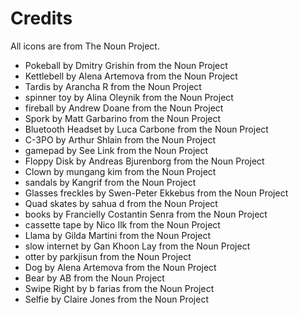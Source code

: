 # Credits

All icons are from The Noun Project.

* Pokeball by Dmitry Grishin from the Noun Project
* Kettlebell by Alena Artemova from the Noun Project
* Tardis by Arancha R from the Noun Project
* spinner toy by Alina Oleynik from the Noun Project
* fireball by Andrew Doane from the Noun Project
* Spork by Matt Garbarino from the Noun Project
* Bluetooth Headset by Luca Carbone from the Noun Project
* C-3PO by Arthur Shlain from the Noun Project
* gamepad by See Link from the Noun Project
* Floppy Disk by Andreas Bjurenborg from the Noun Project
* Clown by mungang kim from the Noun Project
* sandals by Kangrif from the Noun Project
* Glasses freckles by Swen-Peter Ekkebus from the Noun Project
* Quad skates by sahua d from the Noun Project
* books by Francielly Costantin Senra from the Noun Project
* cassette tape by Nico Ilk from the Noun Project
* Llama by Gilda Martini from the Noun Project
* slow internet by Gan Khoon Lay from the Noun Project
* otter by parkjisun from the Noun Project
* Dog by Alena Artemova from the Noun Project
* Bear by AB from the Noun Project
* Swipe Right by b farias from the Noun Project
* Selfie by Claire Jones from the Noun Project
